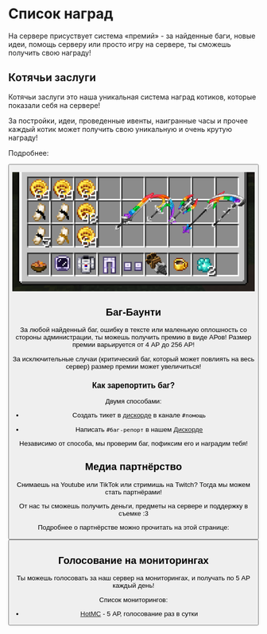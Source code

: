 # Список наград

На сервере присуствует система «премий» - за найденные баги, новые идеи, помощь серверу или просто игру на сервере, ты сможешь получить свою награду!

## Котячьи заслуги

Котячьи заслуги это наша уникальная система наград котиков, которые показали себя на сервере!

За постройки, идеи, проведенные ивенты, наигранные часы и прочее каждый котик может получить свою уникальную и очень крутую награду!

Подробнее:

<Button as="a" href="./catpass" label="Котячьи заслуги" />

![Награды за Котячьи Заслуги](/assets/gameplay/rewards/rewards.png)

## Баг-Баунти

За любой найденный баг, ошибку в тексте или маленькую оплошность со стороны администрации, ты можешь получить премию в виде АРов!
Размер премии варьируется от 4 АР до 256 АР! 

За исключительные случаи (критический баг, который может повлиять на весь сервер) размер премии может увеличиться!

### Как зарепортить баг?

Двумя способами:

- Создать тикет в [дискорде](https://discord.gg/catcraftmc) в канале `#помощь`

- Написать `#баг-репорт` в нашем [Дискорде](https://discord.gg/catcraftmc)

Независимо от способа, мы проверим баг, пофиксим его и наградим тебя!

## **Медиа партнёрство**

Снимаешь на  <i class="pi pi-youtube"></i> Youtube или <i class="pi pi-tiktok"></i> TikTok или стримишь на <i class="pi pi-twitch"></i> Twitch? Тогда мы можем стать партнёрами!

От нас ты сможешь получить деньги, предметы на сервере и поддержку в съемке :3

Подробнее о партнёрстве можно прочитать на этой странице:

<Button as="a" href="../../info/for_media.md" label="Для Ютуберов и Стримеров" icon="pi pi-external-link" />

## Голосование на мониторингах

Ты можешь голосовать за наш сервер на мониторингах, и получать по 5 АР каждый день!

Список мониторингов:

- [HotMC](https://hotmc.ru/minecraft-server-254824) - 5 АР, голосование раз в сутки